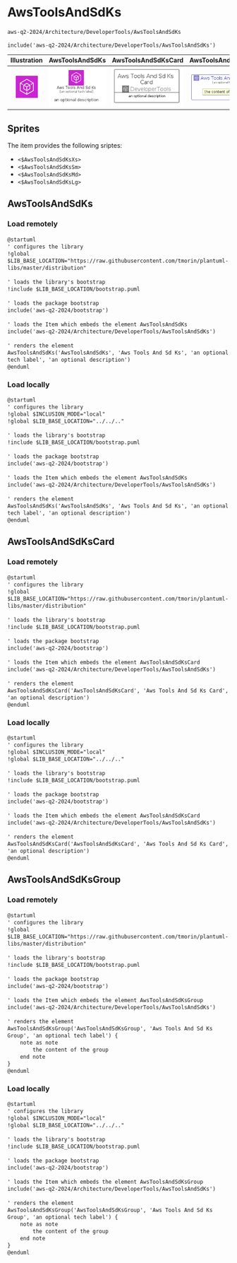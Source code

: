 # AwsToolsAndSdKs


```text
aws-q2-2024/Architecture/DeveloperTools/AwsToolsAndSdKs
```

```text
include('aws-q2-2024/Architecture/DeveloperTools/AwsToolsAndSdKs')
```



| Illustration | AwsToolsAndSdKs | AwsToolsAndSdKsCard | AwsToolsAndSdKsGroup |
| :---: | :---: | :---: | :---: |
| ![illustration for Illustration](../../../aws-q2-2024/Architecture/DeveloperTools/AwsToolsAndSdKs.png) | ![illustration for AwsToolsAndSdKs](../../../aws-q2-2024/Architecture/DeveloperTools/AwsToolsAndSdKs.Local.png) | ![illustration for AwsToolsAndSdKsCard](../../../aws-q2-2024/Architecture/DeveloperTools/AwsToolsAndSdKsCard.Local.png) | ![illustration for AwsToolsAndSdKsGroup](../../../aws-q2-2024/Architecture/DeveloperTools/AwsToolsAndSdKsGroup.Local.png) |



## Sprites
The item provides the following sriptes:

- `<$AwsToolsAndSdKsXs>`
- `<$AwsToolsAndSdKsSm>`
- `<$AwsToolsAndSdKsMd>`
- `<$AwsToolsAndSdKsLg>`





## AwsToolsAndSdKs

### Load remotely
```plantuml
@startuml
' configures the library
!global $LIB_BASE_LOCATION="https://raw.githubusercontent.com/tmorin/plantuml-libs/master/distribution"

' loads the library's bootstrap
!include $LIB_BASE_LOCATION/bootstrap.puml

' loads the package bootstrap
include('aws-q2-2024/bootstrap')

' loads the Item which embeds the element AwsToolsAndSdKs
include('aws-q2-2024/Architecture/DeveloperTools/AwsToolsAndSdKs')

' renders the element
AwsToolsAndSdKs('AwsToolsAndSdKs', 'Aws Tools And Sd Ks', 'an optional tech label', 'an optional description')
@enduml
```

### Load locally
```plantuml
@startuml
' configures the library
!global $INCLUSION_MODE="local"
!global $LIB_BASE_LOCATION="../../.."

' loads the library's bootstrap
!include $LIB_BASE_LOCATION/bootstrap.puml

' loads the package bootstrap
include('aws-q2-2024/bootstrap')

' loads the Item which embeds the element AwsToolsAndSdKs
include('aws-q2-2024/Architecture/DeveloperTools/AwsToolsAndSdKs')

' renders the element
AwsToolsAndSdKs('AwsToolsAndSdKs', 'Aws Tools And Sd Ks', 'an optional tech label', 'an optional description')
@enduml
```

## AwsToolsAndSdKsCard

### Load remotely
```plantuml
@startuml
' configures the library
!global $LIB_BASE_LOCATION="https://raw.githubusercontent.com/tmorin/plantuml-libs/master/distribution"

' loads the library's bootstrap
!include $LIB_BASE_LOCATION/bootstrap.puml

' loads the package bootstrap
include('aws-q2-2024/bootstrap')

' loads the Item which embeds the element AwsToolsAndSdKsCard
include('aws-q2-2024/Architecture/DeveloperTools/AwsToolsAndSdKs')

' renders the element
AwsToolsAndSdKsCard('AwsToolsAndSdKsCard', 'Aws Tools And Sd Ks Card', 'an optional description')
@enduml
```

### Load locally
```plantuml
@startuml
' configures the library
!global $INCLUSION_MODE="local"
!global $LIB_BASE_LOCATION="../../.."

' loads the library's bootstrap
!include $LIB_BASE_LOCATION/bootstrap.puml

' loads the package bootstrap
include('aws-q2-2024/bootstrap')

' loads the Item which embeds the element AwsToolsAndSdKsCard
include('aws-q2-2024/Architecture/DeveloperTools/AwsToolsAndSdKs')

' renders the element
AwsToolsAndSdKsCard('AwsToolsAndSdKsCard', 'Aws Tools And Sd Ks Card', 'an optional description')
@enduml
```

## AwsToolsAndSdKsGroup

### Load remotely
```plantuml
@startuml
' configures the library
!global $LIB_BASE_LOCATION="https://raw.githubusercontent.com/tmorin/plantuml-libs/master/distribution"

' loads the library's bootstrap
!include $LIB_BASE_LOCATION/bootstrap.puml

' loads the package bootstrap
include('aws-q2-2024/bootstrap')

' loads the Item which embeds the element AwsToolsAndSdKsGroup
include('aws-q2-2024/Architecture/DeveloperTools/AwsToolsAndSdKs')

' renders the element
AwsToolsAndSdKsGroup('AwsToolsAndSdKsGroup', 'Aws Tools And Sd Ks Group', 'an optional tech label') {
    note as note
        the content of the group
    end note
}
@enduml
```

### Load locally
```plantuml
@startuml
' configures the library
!global $INCLUSION_MODE="local"
!global $LIB_BASE_LOCATION="../../.."

' loads the library's bootstrap
!include $LIB_BASE_LOCATION/bootstrap.puml

' loads the package bootstrap
include('aws-q2-2024/bootstrap')

' loads the Item which embeds the element AwsToolsAndSdKsGroup
include('aws-q2-2024/Architecture/DeveloperTools/AwsToolsAndSdKs')

' renders the element
AwsToolsAndSdKsGroup('AwsToolsAndSdKsGroup', 'Aws Tools And Sd Ks Group', 'an optional tech label') {
    note as note
        the content of the group
    end note
}
@enduml
```

